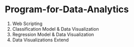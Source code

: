 # Program-for-Data-Analytics
1) Web Scripting
2) Classification Model & Data Visualization
3) Regression Model & Data Visualization
4) Data Visualizations Extend
